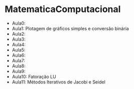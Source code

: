 # MatematicaComputacional

- Aula0: 
- Aula1: Plotagem de gráficos simples e conversão binária
- Aula2: 
- Aula3: 
- Aula4: 
- Aula5: 
- Aula6: 
- Aula7: 
- Aula8: 
- Aula9:
- Aula10: Fatoração LU
- Aula11: Métodos Iterativos de Jacobi e Seidel
